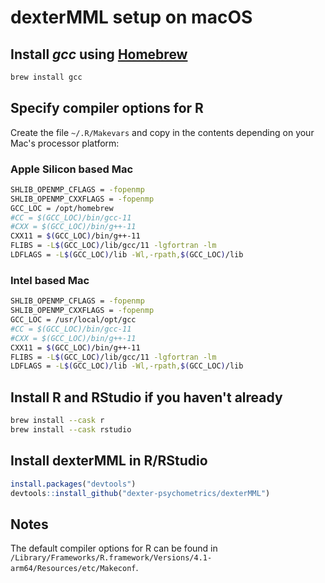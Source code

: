 # dexterMML setup on macOS

## Install *gcc* using [Homebrew](https://brew.sh/)

```sh
brew install gcc
```
## Specify compiler options for R

Create the file `~/.R/Makevars` and copy in the contents depending on your Mac's processor platform:

### Apple Silicon based Mac

```sh
SHLIB_OPENMP_CFLAGS = -fopenmp
SHLIB_OPENMP_CXXFLAGS = -fopenmp
GCC_LOC = /opt/homebrew
#CC = $(GCC_LOC)/bin/gcc-11
#CXX = $(GCC_LOC)/bin/g++-11
CXX11 = $(GCC_LOC)/bin/g++-11
FLIBS = -L$(GCC_LOC)/lib/gcc/11 -lgfortran -lm
LDFLAGS = -L$(GCC_LOC)/lib -Wl,-rpath,$(GCC_LOC)/lib
```

### Intel based Mac

```sh
SHLIB_OPENMP_CFLAGS = -fopenmp
SHLIB_OPENMP_CXXFLAGS = -fopenmp
GCC_LOC = /usr/local/opt/gcc
#CC = $(GCC_LOC)/bin/gcc-11
#CXX = $(GCC_LOC)/bin/g++-11
CXX11 = $(GCC_LOC)/bin/g++-11
FLIBS = -L$(GCC_LOC)/lib/gcc/11 -lgfortran -lm
LDFLAGS = -L$(GCC_LOC)/lib -Wl,-rpath,$(GCC_LOC)/lib
```

## Install R and RStudio if you haven't already

```sh
brew install --cask r
brew install --cask rstudio
```

## Install dexterMML in R/RStudio

```R
install.packages("devtools")
devtools::install_github("dexter-psychometrics/dexterMML")
```

## Notes

The default compiler options for R can be found in `/Library/Frameworks/R.framework/Versions/4.1-arm64/Resources/etc/Makeconf`.
